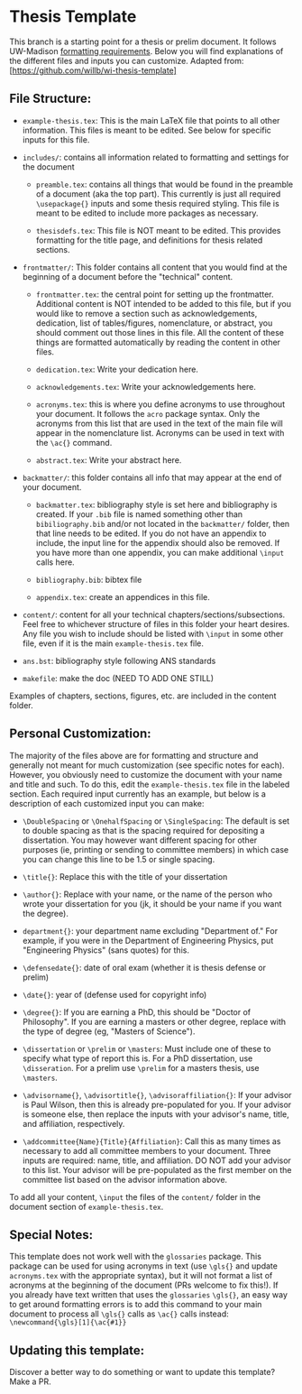 # Thesis Template
This branch is a starting point for a thesis or prelim document.
It follows UW-Madison [formatting requirements](https://grad.wisc.edu/current-students/doctoral-guide/).
Below you will find explanations of the different files and inputs you can customize.
Adapted from: [https://github.com/willb/wi-thesis-template]

## File Structure:

 - `example-thesis.tex`: This is the main LaTeX file that points to all other information. This files is meant to be edited. See below for specific inputs for this file.

 - `includes/`: contains all information related to formatting and settings for the document

    - `preamble.tex`: contains all things that would be found in the preamble of a document (aka the top part). This currently is just all required `\usepackage{}` inputs and some thesis required styling. This file is meant to be edited to include more packages as necessary.

    - `thesisdefs.tex`: This file is NOT meant to be edited. This provides formatting for the title page, and definitions for thesis related sections.

 - `frontmatter/`: This folder contains all content that you would find at the beginning of a document before the "technical" content.

    - `frontmatter.tex`: the central point for setting up the frontmatter. Additional content is NOT intended to be added to this file, but if you would like to remove a section such as acknowledgements, dedication, list of tables/figures, nomenclature, or abstract, you should comment out those lines in this file. All the content of these things are formatted automatically by reading the content in other files.

    - `dedication.tex`: Write your dedication here.

    - `acknowledgements.tex`: Write your acknowledgements here.

    - `acronyms.tex`: this is where you define acronyms to use throughout your document. It follows the `acro` package syntax. Only the acronyms from this list that are used in the text of the main file will appear in the nomenclature list. Acronyms can be used in text with the `\ac{}` command.

    - `abstract.tex`: Write your abstract here.


 - `backmatter/`: this folder contains all info that may appear at the end of your document.

    - `backmatter.tex`: bibliography style is set here and bibliography is created. If your `.bib` file is named something other than `bibiliography.bib` and/or not located in the `backmatter/` folder, then that line needs to be edited. If you do not have an appendix to include, the input line for the appendix should also be removed. If you have more than one appendix, you can make additional `\input` calls here.

    - `bibliography.bib`: bibtex file

    - `appendix.tex`: create an appendices in this file.

 - `content/`: content for all your technical chapters/sections/subsections. Feel free to whichever structure of files in this folder your heart desires. Any file you wish to include should be listed with `\input` in some other file, even if it is the main `example-thesis.tex` file.

 - `ans.bst`: bibliography style following ANS standards

 - `makefile`: make the doc (NEED TO ADD ONE STILL)

Examples of chapters, sections, figures, etc. are included in the content folder.

## Personal Customization:

The majority of the files above are for formatting and structure and generally not meant for much customization (see specific notes for each).
However, you obviously need to customize the document with your name and title and such.
To do this, edit the `example-thesis.tex` file in the labeled section.
Each required input currently has an example, but below is a description of each customized input you can make:

 - `\DoubleSpacing` or `\OnehalfSpacing` or `\SingleSpacing`: The default is set to double spacing as that is the spacing required for depositing a dissertation. You may however want different spacing for other purposes (ie, printing or sending to committee members) in which case you can change this line to be 1.5 or single spacing.

 - `\title{}`: Replace this with the title of your dissertation

 - `\author{}`: Replace with your name, or the name of the person who wrote your dissertation for you (jk, it should be your name if you want the degree).

 - `department{}`: your department name excluding "Department of." For example, if you were in the Department of Engineering Physics, put "Engineering Physics" (sans quotes) for this.

 - `\defensedate{}`: date of oral exam (whether it is thesis defense or prelim)

 - `\date{}`: year of (defense used for copyright info)

 - `\degree{}`: If you are earning a PhD, this should be "Doctor of Philosophy". If you are earning a masters or other degree, replace with the type of degree (eg, "Masters of Science").

 - `\dissertation` or `\prelim` or `\masters`: Must include one of these to specify what type of report this is. For a PhD dissertation, use `\disseration`. For a prelim use `\prelim` for a masters thesis, use `\masters`.

 - `\advisorname{}`, `\advisortitle{}`, `\advisoraffiliation{}`: If your advisor is Paul Wilson, then this is already pre-populated for you. If your advisor is someone else, then replace the inputs with your advisor's name, title, and affiliation, respectively.

 - `\addcommittee{Name}{Title}{Affiliation}`: Call this as many times as necessary to add all committee members to your document. Three inputs are required: name, title, and affiliation. DO NOT add your advisor to this list. Your advisor will be pre-populated as the first member on the committee list based on the advisor information above.

To add all your content, `\input` the files of the `content/` folder in the document section of `example-thesis.tex`.

## Special Notes:

This template does not work well with the `glossaries` package.
This package can be used for using acronyms in text (use `\gls{}` and update `acronyms.tex` with the appropriate syntax), but it will not format a list of acronyms at the beginning of the document (PRs welcome to fix this!).
If you already have text written that uses the `glossaries` `\gls{}`, an easy way to get around formatting errors is to add this command to your main document to process all `\gls{}` calls as `\ac{}` calls instead:
`\newcommand{\gls}[1]{\ac{#1}}`

## Updating this template:

Discover a better way to do something or want to update this template? Make a PR.